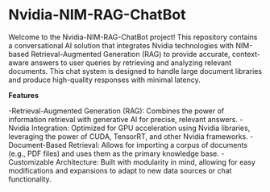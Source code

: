 # Nvidia-NIM-RAG-ChatBot

Welcome to the Nvidia-NIM-RAG-ChatBot project! This repository contains a conversational AI solution that integrates Nvidia technologies with NIM-based Retrieval-Augmented Generation (RAG) to provide accurate, context-aware answers to user queries by retrieving and analyzing relevant documents. This chat system is designed to handle large document libraries and produce high-quality responses with minimal latency.


**Features**

-Retrieval-Augmented Generation (RAG): Combines the power of information retrieval with generative AI for precise, relevant answers.
-Nvidia Integration: Optimized for GPU acceleration using Nvidia libraries, leveraging the power of CUDA, TensorRT, and other Nvidia frameworks.
-Document-Based Retrieval: Allows for importing a corpus of documents (e.g., PDF files) and uses them as the primary knowledge base.
-Customizable Architecture: Built with modularity in mind, allowing for easy modifications and expansions to adapt to new data sources or chat functionality.
